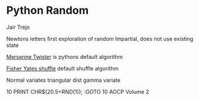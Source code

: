 Python Random
=============
Jair Trejo


Newtons letters first exploration of random
Impartial, does not use existing state

[Mersenne Twister](http://en.wikipedia.org/wiki/Mersenne_twister)
is pythons default algorithm

[Fisher Yates shuffle](http://en.wikipedia.org/wiki/Fisher-Yates_shuffle) default shuffle algorithm

Normal variates
triangular dist
gamma variate

10 PRINT CHR$(20.5+RND(1)); :GOTO 10
AOCP Volume 2
